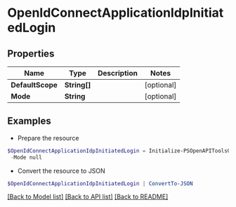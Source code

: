 # OpenIdConnectApplicationIdpInitiatedLogin
## Properties

Name | Type | Description | Notes
------------ | ------------- | ------------- | -------------
**DefaultScope** | **String[]** |  | [optional] 
**Mode** | **String** |  | [optional] 

## Examples

- Prepare the resource
```powershell
$OpenIdConnectApplicationIdpInitiatedLogin = Initialize-PSOpenAPIToolsOpenIdConnectApplicationIdpInitiatedLogin  -DefaultScope null `
 -Mode null
```

- Convert the resource to JSON
```powershell
$OpenIdConnectApplicationIdpInitiatedLogin | ConvertTo-JSON
```

[[Back to Model list]](../README.md#documentation-for-models) [[Back to API list]](../README.md#documentation-for-api-endpoints) [[Back to README]](../README.md)

